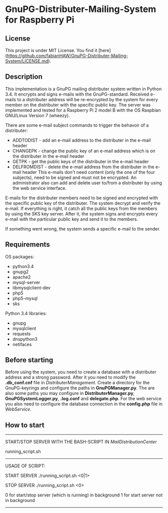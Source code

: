 # GnuPG-Distributer-Mailing-System for Raspberry Pi

## License
This project is under MIT License. You find it [here] (https://github.com/fabianHAW/GnuPG-Distributer-Mailing-System/LICENSE.md).

## Description
This implementation is a GnuPG mailing distributer system written in Python 3.4. It encrypts and signs e-mails with the GnuPG-standard. 
Received e-mails to a distributer address will be re-encrypted by the system for every member on the distributer with the specific public key.
The server was implemented and tested for a Raspberry Pi 2 model B with the OS Raspbian GNU/Linux Version 7 (wheezy). 

There are some e-mail subject commands to trigger the behavoir of a distributer:
- ADDTODIST - add an e-mail address to the distributer in the e-mail header
- CHANGEPK - change the public key of an e-mail address which is on the distributer in the e-mail header
- GETPK - get the public keys of the distributer in the e-mail header
- DELFROMDIST - delete the e-mail address from the distributer in the e-mail header
This e-mails don't need content (only the one of the four subjects), need to be signed and must not be encrypted. 
An administrator also can add and delete user to/from a distributer by using the web service interface. 

E-mails for the distributer members need to be signed and encrypted with the specific public key of the distributer. The system decrypt and verify the e-mail. If everything is right, it catch all the public keys from the members by using the SKS key server. After it, the system signs and encrypts every e-mail with the particular public key and send it to the members.

If something went wrong, the system sends a specific e-mail to the sender.

## Requirements
OS packages:
- python3.4
- gnupg2
- apache2
- mysql-server
- libmysqlclient-dev
- php5
- php5-mysql 
- sks

Python 3.4 libraries:
- gnupg
- mysqlclient
- requests
- dnspython3
- netifaces

## Before starting
Before using the system, you need to create a database with a distributer address and a strong password. After it you need to modify the **.db_conf.cnf** file in *DistributerManagement*.
Create a directory for the GnuPG-keyrings and configure the paths in **GnuPGManager.py**. The are also some paths you may configure in **DistributerManager.py**, **GnuPGSystemLogger.py**, **.log.conf** and **delegate.php**.
For the web service you also need to configure the database connection in the **config.php** file in *WebService*. 

## How to start

*********************************

START/STOP SERVER WITH THE BASH-SCRIPT IN *MailDistributionCenter*

running_script.sh

*********************************

USAGE OF SCRIPT:

START SERVER
./running_script.sh <start> <0|1>

STOP SERVER
./running_script.sh <stop> <0>

0 for start/stop server (which is running) in background
1 for start server not in background

*********************************
